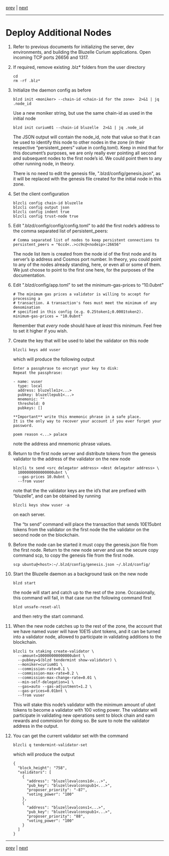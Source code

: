 [prev](./deploy.md) | [next](../commands/qAndTX.md)
***
Deploy Additional Nodes
========================

1.  Refer to previous documents for initializing the server, dev environments, 
    and building the Bluzelle Curium applications. Open incoming TCP ports 
    26656 and 1317.
    
2.  If required, remove existing .blz* folders from the user directory
    
        cd
        rm -rf .blz*
    
3.  Initialize the daemon config as before

        blzd init <moniker> --chain-id <chain-id for the zone>  2>&1 | jq .node_id

    Use a new moniker string, but use the same chain-id as used in the initial 
    node

        blzd init curium01 --chain-id bluzelle  2>&1 | jq .node_id
        
    The JSON output will contain the node_id, note that value so that it can be 
    used to identify this node to other nodes in the zone (in their respective 
    “persistent_peers” value in config.toml). Keep in mind that for this 
    document’s purposes, we are only really ever pointing all second and 
    subsequent nodes to the first node’s id. We could point them to any other 
    running node, in theory.
    
    There is no need to edit the genesis file, ".blzd/config/genesis.json", as
    it will be replaced with the genesis file created for the initial node in 
    this zone.
    
4.  Set the client configuration

        blzcli config chain-id bluzelle
        blzcli config output json 
        blzcli config indent true 
        blzcli config trust-node true

5.  Edit ".blzd/config/config/config.toml" to add  the first node’s address to 
    the comma separated list of persistent_peers:

        # Comma separated list of nodes to keep persistent connections to
        persistent_peers = "6ccd<..>cc9c@<nodeip>:26656"
        
    The node list item is created from the node id of the first node and its 
    server’s ip address and Cosmos port number. In theory, you could point to 
    any of the nodes already standing, here, or even all or some of them. We 
    just choose to point to the first one here, for the purposes of the 
    documentation.

6.  Edit ".blzd/config/app.toml" to set the minimum-gas-prices  to “10.0ubnt”

        # The minimum gas prices a validator is willing to accept for processing a
        # transaction. A transaction's fees must meet the minimum of any denomination
        # specified in this config (e.g. 0.25token1;0.0001token2).
        minimum-gas-prices = "10.0ubnt"
        
    Remember that *every* node should have *at least* this minimum. Feel free 
    to set it higher if you wish.
    
7.  Create the key that will be used to label the validator on this node

        blzcli keys add vuser

    which will produce the following output

        Enter a passphrase to encrypt your key to disk:
        Repeat the passphrase:
        
        - name: vuser
          type: local
          address: bluzelle1z<...>
          pubkey: bluzellepub1<...>
          mnemonic: ""
          threshold: 0
          pubkeys: []

        **Important** write this mnemonic phrase in a safe place.
        It is the only way to recover your account if you ever forget your password.

        poem reason <...> palace

    note the address and mnemonic phrase values.

8.  Return to the first node server and distribute tokens from the genesis 
    validator to the address of the validator on the new node

        blzcli tx send <src delegator address> <dest delegator address> \
          1000000000000000ubnt \
          --gas-prices 10.0ubnt \ 
          --from vuser
        
    note that the the validator keys are the id’s that are prefixed with 
    “bluzelle”, and can be obtained by running
    
        blzcli keys show vuser -a
        
    on each server.
    
    The “tx send” command will place the transaction that sends 10E15ubnt 
    tokens from the validator on the first node the the validator on the second
    node on the blockchain. 

9.  Before the node can be started it must copy the genesis.json file from the 
    first node. Return to the new node server and use the secure copy command 
    scp, to copy the genesis file from the first node.

        scp ubuntu@<host>:~/.blzd/config/genesis.json ~/.blzd/config/

10. Start the Bluzelle daemon as a background task on the new node

        blzd start
        
    the node will start and catch up to the rest of the zone. Occasionally, 
    this command will fail, in that case run the following command first

        blzd unsafe-reset-all
        
    and then retry the start command.

11. When the new node catches up to the rest of the zone, the account that we 
    have named vuser will have 10E15 ubnt tokens, and it can be turned into a 
    validator node, allowed to participate in validating additions to the 
    blockchain. 

        blzcli tx staking create-validator \
          --amount=100000000000000ubnt \
          --pubkey=$(blzd tendermint show-validator) \
          --moniker=curium01 \
          --commission-rate=0.1 \
          --commission-max-rate=0.2 \
          --commission-max-change-rate=0.01 \
          --min-self-delegation=1 \
          --gas=auto --gas-adjustment=1.2 \
          --gas-prices=0.01bnt \
          --from vuser

    This will stake this node’s validator with the minimum amount of ubnt 
    tokens to become a validator with 100 voting power. The validator will 
    participate in validating new operations sent to block chain and earn 
    rewards and commision for doing so. Be sure to note the validator address 
    in the output.

12. You can get the current validator set with the command

        blzcli q tendermint-validator-set
        
    which will produce the output

        {
          "block_height": "758",
          "validators": [
            {
              "address": "bluzellevalcons1d<...>",
              "pub_key": "bluzellevalconspub1<...>",
              "proposer_priority": "-87",
              "voting_power": "100"
            },
            {
              "address": "bluzellevalcons1<...>",
              "pub_key": "bluzellevalconspub1<...>",
              "proposer_priority": "88",
              "voting_power": "100"
            }
          ]
        }
***
[prev](./deploy.md) | [next](../commands/qAndTX.md)
        
